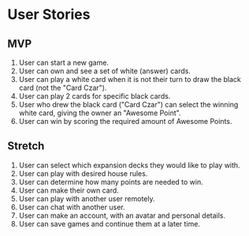 # User Stories
## MVP
1. User can start a new game.
2. User can own and see a set of white (answer) cards.
3. User can play a white card when it is not their turn to draw the black card 
(not the "Card Czar"). 
4. User can play 2 cards for specific black cards.
5. User who drew the black card ("Card Czar") can select the winning white card, 
giving the owner an "Awesome Point".
6. User can win by scoring the required amount of Awesome Points.

## Stretch
1. User can select which expansion decks they would like to play with.
2. User can play with desired house rules.
3. User can determine how many points are needed to win.
4. User can make their own card.
5. User can play with another user remotely.
6. User can chat with another user.
7. User can make an account, with an avatar and personal details.
8. User can save games and continue them at a later time.
